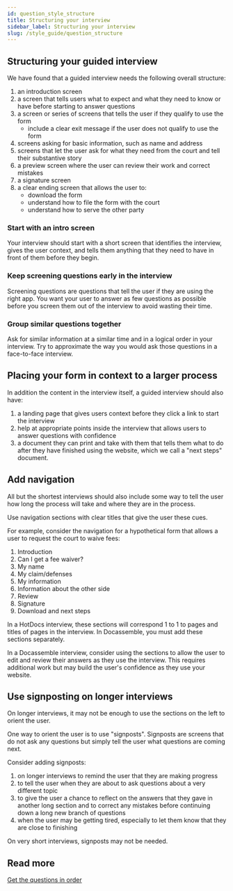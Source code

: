 ```yaml
---
id: question_style_structure
title: Structuring your interview
sidebar_label: Structuring your interview
slug: /style_guide/question_structure
---
```


## Structuring your guided interview

We have found that a guided interview needs the following
overall structure:

1. an introduction screen
1. a screen that tells users what to expect and what they need to know or have
   before starting to answer questions
1. a screen or series of screens that tells the user if they qualify to use the form
    - include a clear exit message if the user does not qualify to use the form
1. screens asking for basic information, such as name and address
1. screens that let the user ask for what they need from the court and tell
   their substantive story
1. a preview screen where the user can review their work and correct mistakes
1. a signature screen
1. a clear ending screen that allows the user to:
    - download the form
    - understand how to file the form with the court
    - understand how to serve the other party

### Start with an intro screen

Your interview should start with a short screen that identifies the interview,
gives the user context, and tells them anything that they need to have in front
of them before they begin.

### Keep screening questions early in the interview

Screening questions are questions that tell the user if they are using the right
app. You want your user to answer as few questions as possible before you screen
them out of the interview to avoid wasting their time.

### Group similar questions together

Ask for similar information at a similar time and in a logical order in your
interview. Try to approximate the way you would ask those questions in a
face-to-face interview.

## Placing your form in context to a larger process

In addition the content in the interview itself, a guided interview should also
have:

1. a landing page that gives users context before they click a link to start the
   interview
1. help at appropriate points inside the interview that allows users to answer
   questions with confidence
1. a document they can print and take with them that tells them what to do after
   they have finished using the website, which we call a "next steps" document.

## Add navigation

All but the shortest interviews should also include some way to tell the user
how long the process will take and where they are in the process.

Use navigation sections with clear titles that give the user these cues.

For example, consider the navigation for a hypothetical form that allows a user
to request the court to waive fees:

1. Introduction
1. Can I get a fee waiver?
1. My name
1. My claim/defenses
1. My information
1. Information about the other side
1. Review
1. Signature
1. Download and next steps

In a HotDocs interview, these sections will correspond 1 to 1 to pages and
titles of pages in the interview. In Docassemble, you must add these sections
separately.

In a Docassemble interview, consider using the sections to allow the user to
edit and review their answers as they use the interview. This requires
additional work but may build the user's confidence as they use your website.

## Use signposting on longer interviews

On longer interviews, it may not be enough to use the sections on the left
to orient the user.

One way to orient the user is to use "signposts". Signposts are screens
that do not ask any questions but simply tell the user what questions are
coming next.

Consider adding signposts:

1. on longer interviews to remind the user that they are making progress
1. to tell the user when they are about to ask questions about a very different topic
1. to give the user a chance to reflect on the answers that they gave in another
   long section and to correct any mistakes before continuing down a long new branch
   of questions
1. when the user may be getting tired, especially to let them know that they are
   close to finishing
   

On very short interviews, signposts may not be needed.

## Read more

[Get the questions in order](https://service-manual.nhs.uk/content/how-to-write-good-questions-for-forms/get-the-questions-into-order)